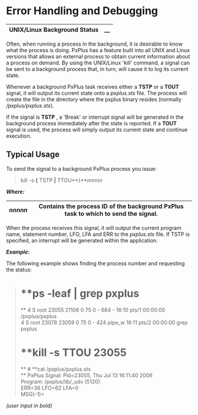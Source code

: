 # Error Handling and Debugging

**UNIX/Linux Background Status** |  **__**  
---|---  
  
Often, when running a process in the background, it is desirable to know what the process is doing. PxPlus has a feature built into all UNIX and Linux versions that allows an external process to obtain current information about a process on demand. By using the UNIX/Linux 'kill' command, a signal can be sent to a background process that, in turn, will cause it to log its current state.

Whenever a background PxPlus task receives either a **TSTP** or a **TOUT** signal, it will output its current state onto a _pxplus.sts_ file. The process will create the file in the directory where the pxplus binary resides (normally _/pxplus/pxplus.sts_).

If the signal is **TSTP** , a 'Break' or interrupt signal will be generated in the background process immediately after the state is reported. If a **TOUT** signal is used, the process will simply output its current state and continue execution.

## Typical Usage

To send the signal to a background PxPlus process you issue:

> kill -s **{** TSTP **|** TTOU**}**_nnnnn_

**_Where:_**

_nnnnn_ |  Contains the process ID of the background PxPlus task to which to send the signal.  
---|---  
  
When the process receives this signal, it will output the current program name, statement number, LFO, LFA and ERR to the _pxplus.sts_ file. If TSTP is specified, an interrupt will be generated within the application.

**_Example:_**

The following example shows finding the process number and requesting the status:

> # **ps -leaf | grep pxplus  
> ** 4 S root 23055 21106 0 75 0 - 684 - 16:10 pts/1 00:00:00 /pxplus/pxplus   
>  4 S root 23078 23059 0 75 0 - 424 pipe_w 16:11 pts/2 00:00:00 grep pxplus   
>  # **kill -s TTOU 23055  
> ** # **cat /pxplus/pxplus.sts  
> ** PxPlus Signal: Pid=23055, Thu Jul 13 16:11:40 2006   
>  Program: /pxplus/lib/_udv (5120)   
>  ERR=36 LFO=62 LFA=0   
>  MSG(-1)=<none>

_(user input in bold)_
